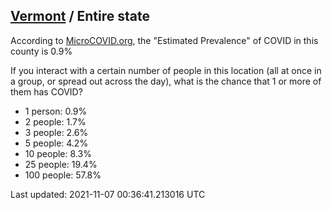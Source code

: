 
## [Vermont](/united-states/vermont) / Entire state

According to [MicroCOVID.org](http://microcovid.org),
the "Estimated Prevalence" of COVID in this county is 0.9%

If you interact with a certain number of people in this location
(all at once in a group, or spread out across the day), what is the chance that
1 or more of them has COVID?

- 1 person: 0.9%
- 2 people: 1.7%
- 3 people: 2.6%
- 5 people: 4.2%
- 10 people: 8.3%
- 25 people: 19.4%
- 100 people: 57.8%

Last updated: 2021-11-07 00:36:41.213016 UTC
